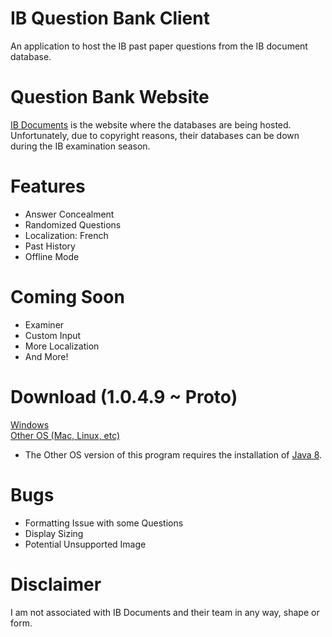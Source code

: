 # IB Question Bank Client
An application to host the IB past paper questions from the IB document database.

# Question Bank Website
<a href='https://www.ibdocuments.com/'>IB Documents</a> is the website where the databases are being hosted. Unfortunately, due to copyright reasons, their databases can be down during the IB examination season.

# Features
<ul>
  <li>Answer Concealment</li>
  <li>Randomized Questions</li>
  <li>Localization: French</li>
  <li>Past History</li>
  <li>Offline Mode</li>
</ul>

# Coming Soon
<ul>
  <li>Examiner</li>
  <li>Custom Input</li>
  <li>More Localization</li>
  <li>And More!</li>
</ul>

# Download (1.0.4.9 ~ Proto)
<a href='https://github.com/CydiaBoss/IB-Question-Bank-Client/raw/master/program/IBQB'>Windows</a><br>
<a href='https://github.com/CydiaBoss/IB-Question-Bank-Client/raw/master/program/IBQB-Proto-Demo.jar'>Other OS (Mac, Linux, etc)</a>
<ul><li>The Other OS version of this program requires the installation of <a href='https://www.java.com/en/download/'>Java 8</a>.</li></ul>

# Bugs
<ul>
	<li>Formatting Issue with some Questions</li>
	<li>Display Sizing</li>
	<li>Potential Unsupported Image</li>
</ul>

# Disclaimer
I am not associated with IB Documents and their team in any way, shape or form.
